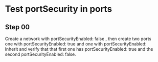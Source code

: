 # Test portSecurity in ports

## Step 00

Create a network with portSecurityEnabled: false , then create two ports one with portSecurityEnabled: true and one with portSecurityEnabled: Inherit and verify that that first one has portSecurityEnabled: true and the second portSecurityEnabled: false.